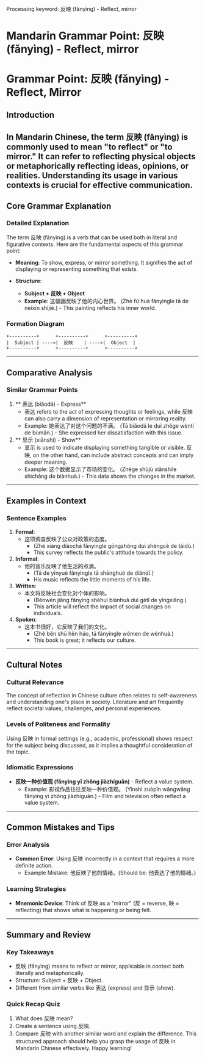 Processing keyword: 反映 (fǎnyìng) - Reflect, mirror
# Mandarin Grammar Point: 反映 (fǎnyìng) - Reflect, mirror
# Grammar Point: 反映 (fǎnyìng) - Reflect, Mirror
## Introduction
In Mandarin Chinese, the term 反映 (fǎnyìng) is commonly used to mean "to reflect" or "to mirror." It can refer to reflecting physical objects or metaphorically reflecting ideas, opinions, or realities. Understanding its usage in various contexts is crucial for effective communication.
---
## Core Grammar Explanation
### Detailed Explanation
The term 反映 (fǎnyìng) is a verb that can be used both in literal and figurative contexts. Here are the fundamental aspects of this grammar point:
- **Meaning**: To show, express, or mirror something. It signifies the act of displaying or representing something that exists.
  
- **Structure**: 
  - **Subject + 反映 + Object**
  - **Example**: 这幅画反映了他的内心世界。 (Zhè fú huà fǎnyìngle tā de nèixīn shìjiè.) - This painting reflects his inner world.
### Formation Diagram
```plaintext
+----------+      +----------+      +----------+
|  Subject | ---->|  反映    | ---->|  Object  |
+----------+      +----------+      +----------+
```
---
## Comparative Analysis
### Similar Grammar Points
1. ** 表达 (biǎodá) - Express**
   - 表达 refers to the act of expressing thoughts or feelings, while 反映 can also carry a dimension of representation or mirroring reality.
   - Example: 她表达了对这个问题的不满。 (Tā biǎodá le duì zhège wèntí de bùmǎn.) - She expressed her dissatisfaction with this issue.
2. ** 显示 (xiǎnshì) - Show**
   - 显示 is used to indicate displaying something tangible or visible. 反映, on the other hand, can include abstract concepts and can imply deeper meaning.
   - Example: 这个数据显示了市场的变化。 (Zhège shùjù xiǎnshìle shìchǎng de biànhuà.) - This data shows the changes in the market.
---
## Examples in Context
### Sentence Examples
1. **Formal**: 
   - 这项调查反映了公众对政策的态度。
     - (Zhè xiàng diàochá fǎnyìngle gōngzhòng duì zhèngcè de tàidù.)
     - This survey reflects the public's attitude towards the policy.
2. **Informal**:
   - 他的音乐反映了他生活的点滴。
     - (Tā de yīnyuè fǎnyìngle tā shēnghuó de diǎndī.)
     - His music reflects the little moments of his life.
3. **Written**:
   - 本文将反映社会变化对个体的影响。
     - (Běnwén jiāng fǎnyìng shèhuì biànhuà duì gètǐ de yǐngxiǎng.)
     - This article will reflect the impact of social changes on individuals.
4. **Spoken**:
   - 这本书很好，它反映了我们的文化。
     - (Zhè běn shū hěn hǎo, tā fǎnyìngle wǒmen de wénhuà.)
     - This book is great; it reflects our culture.
---
## Cultural Notes
### Cultural Relevance
The concept of reflection in Chinese culture often relates to self-awareness and understanding one's place in society. Literature and art frequently reflect societal values, challenges, and personal experiences.
### Levels of Politeness and Formality
Using 反映 in formal settings (e.g., academic, professional) shows respect for the subject being discussed, as it implies a thoughtful consideration of the topic.
### Idiomatic Expressions
- **反映一种价值观 (fǎnyìng yī zhǒng jiàzhíguān)** - Reflect a value system.
  - Example: 影视作品往往反映一种价值观。 (Yǐnshì zuòpǐn wǎngwǎng fǎnyìng yī zhǒng jiàzhíguān.) - Film and television often reflect a value system.
---
## Common Mistakes and Tips
### Error Analysis
- **Common Error**: Using 反映 incorrectly in a context that requires a more definite action.
  - Example Mistake: 他反映了他的情绪。(Should be: 他表达了他的情绪。)
  
### Learning Strategies
- **Mnemonic Device**: Think of 反映 as a "mirror" (反 = reverse, 映 = reflecting) that shows what is happening or being felt.
  
---
## Summary and Review
### Key Takeaways
- 反映 (fǎnyìng) means to reflect or mirror, applicable in context both literally and metaphorically.
- Structure: Subject + 反映 + Object.
- Different from similar verbs like 表达 (express) and 显示 (show).
  
### Quick Recap Quiz
1. What does 反映 mean?
2. Create a sentence using 反映.
3. Compare 反映 with another similar word and explain the difference.
This structured approach should help you grasp the usage of 反映 in Mandarin Chinese effectively. Happy learning!
